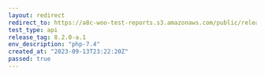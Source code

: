 ```yaml
---
layout: redirect
redirect_to: https://a8c-woo-test-reports.s3.amazonaws.com/public/release/8.2.0-a.1/php-7.4/api/index.html
test_type: api
release_tag: 8.2.0-a.1
env_description: "php-7.4"
created_at: "2023-09-13T23:22:20Z"
passed: true
---
```

